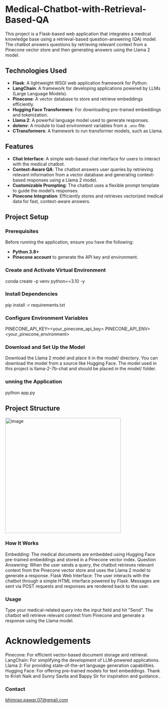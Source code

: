 # Medical-Chatbot-with-Retrieval-Based-QA

This project is a Flask-based web application that integrates a medical knowledge base using a retrieval-based question-answering (QA) model. 
The chatbot answers questions by retrieving relevant context from a Pinecone vector store and then generating answers using the Llama 2 model.

## Technologies Used

- **Flask**: A lightweight WSGI web application framework for Python.
- **LangChain**: A framework for developing applications powered by LLMs (Large Language Models).
- **Pinecone**: A vector database to store and retrieve embeddings efficiently.
- **Hugging Face Transformers**: For downloading pre-trained embeddings and tokenization.
- **Llama 2**: A powerful language model used to generate responses.
- **dotenv**: A module to load environment variables from a `.env` file.
- **CTransformers**: A framework to run transformer models, such as Llama.

## Features

- **Chat Interface**: A simple web-based chat interface for users to interact with the medical chatbot.
- **Context-Aware QA**: The chatbot answers user queries by retrieving relevant information from a vector database and generating context-based responses using a Llama 2 model.
- **Customizable Prompting**: The chatbot uses a flexible prompt template to guide the model’s responses.
- **Pinecone Integration**: Efficiently stores and retrieves vectorized medical data for fast, context-aware answers.

## Project Setup

### Prerequisites

Before running the application, ensure you have the following:

- **Python 3.8+**
- **Pinecone account** to generate the API key and environment.


### Create and Activate Virtual Environment

conda create -p venv python==3.10 -y

### Install Dependencies

pip install -r requirements.txt

### Configure Environment Variables

PINECONE_API_KEY=<your_pinecone_api_key>
PINECONE_API_ENV=<your_pinecone_environment>


### Download and Set Up the Model

Download the Llama 2 model and place it in the model/ directory. You can download the model from a source like Hugging Face.
The model used in this project is llama-2-7b-chat and should be placed in the model/ folder.

### unning the Application

python app.py


## Project Structure 

<img width="368" alt="image" src="https://github.com/user-attachments/assets/4e8da7a3-9834-4c61-899b-736463639283">


### How It Works
Embedding: The medical documents are embedded using Hugging Face pre-trained embeddings and stored in a Pinecone vector index.
Question Answering: When the user sends a query, the chatbot retrieves relevant context from the Pinecone vector store and uses the Llama 2 model to generate a response.
Flask Web Interface: The user interacts with the chatbot through a simple HTML interface powered by Flask. Messages are sent via POST requests and responses are rendered back to the user.

### Usage

Type your medical-related query into the input field and hit "Send".
The chatbot will retrieve relevant context from Pinecone and generate a response using the Llama model.

# Acknowledgements
Pinecone: For efficient vector-based document storage and retrieval.
LangChain: For simplifying the development of LLM-powered applications.
Llama 2: For providing state-of-the-art language generation capabilities.
Hugging Face: For offering pre-trained models for text embeddings.
Thank to Krish Naik and Sunny Savita and Bappy Sir for inspiration and guidance..


### Contact

bhimrao.pawar.07@gmail.com 
